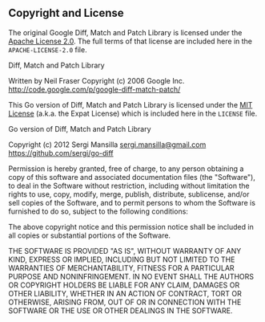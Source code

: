 ## Copyright and License

The original Google Diff, Match and Patch Library is licensed under
the [Apache License 2.0](http://www.apache.org/licenses/LICENSE-2.0).
The full terms of that license are included here in the
`APACHE-LICENSE-2.0` file.

Diff, Match and Patch Library

  Written by Neil Fraser
  Copyright (c) 2006 Google Inc.
  <http://code.google.com/p/google-diff-match-patch/>

This Go version of Diff, Match and Patch Library is licensed under
the [MIT License](http://www.opensource.org/licenses/MIT) (a.k.a.
the Expat License) which is included here in the `LICENSE` file.

Go version of Diff, Match and Patch Library

  Copyright (c) 2012 Sergi Mansilla <sergi.mansilla@gmail.com>
  <https://github.com/sergi/go-diff>

Permission is hereby granted, free of charge, to any person obtaining a copy of this software and associated documentation files (the "Software"), to deal in the Software without restriction, including without limitation the rights to use, copy, modify, merge, publish, distribute, sublicense, and/or sell copies of the Software, and to permit persons to whom the Software is furnished to do so, subject to the following conditions:

The above copyright notice and this permission notice shall be included in all copies or substantial portions of the Software.

THE SOFTWARE IS PROVIDED "AS IS", WITHOUT WARRANTY OF ANY KIND, EXPRESS OR IMPLIED, INCLUDING BUT NOT LIMITED TO THE WARRANTIES OF MERCHANTABILITY, FITNESS FOR A PARTICULAR PURPOSE AND NONINFRINGEMENT. IN NO EVENT SHALL THE AUTHORS OR COPYRIGHT HOLDERS BE LIABLE FOR ANY CLAIM, DAMAGES OR OTHER LIABILITY, WHETHER IN AN ACTION OF CONTRACT, TORT OR OTHERWISE, ARISING FROM, OUT OF OR IN CONNECTION WITH THE SOFTWARE OR THE USE OR OTHER DEALINGS IN THE SOFTWARE.
